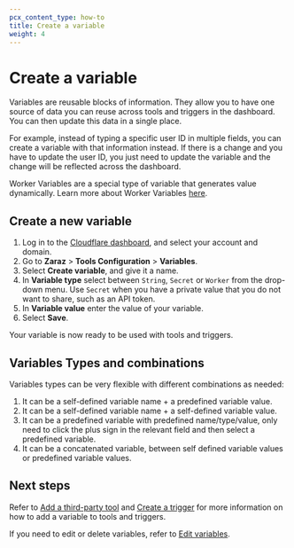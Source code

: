 ```yaml
---
pcx_content_type: how-to
title: Create a variable
weight: 4
---
```


# Create a variable

Variables are reusable blocks of information. They allow you to have one source of data you can reuse across tools and triggers in the dashboard. You can then update this data in a single place. 

For example, instead of typing a specific user ID in multiple fields, you can create a variable with that information instead. If there is a change and you have to update the user ID, you just need to update the variable and the change will be reflected across the dashboard.

Worker Variables are a special type of variable that generates value dynamically. Learn more about Worker Variables [here](/zaraz/advanced/worker-variables/).

## Create a new variable

1. Log in to the [Cloudflare dashboard](https://dash.cloudflare.com/login), and select your account and domain.
2. Go to **Zaraz** > **Tools Configuration** > **Variables**.
3. Select **Create variable**, and give it a name.
4. In **Variable type** select between `String`, `Secret` or `Worker` from the drop-down menu. Use `Secret` when you have a private value that you do not want to share, such as an API token.
5. In **Variable value** enter the value of your variable.
6. Select **Save**.

Your variable is now ready to be used with tools and triggers.

## Variables Types and combinations

Variables types can be very flexible with different combinations as needed:
1. It can be a self-defined variable name + a predefined variable value. 
2. It can be a self-defined variable name + a self-defined variable value.
3. It can be a predefined variable with predefined name/type/value, only need to click the plus sign in the relevant field and then select a predefined variable. 
4. It can be a concatenated variable, between self defined variable values or predefined variable values.
   
## Next steps

Refer to [Add a third-party tool](/zaraz/get-started/add-tool/) and [Create a trigger](/zaraz/get-started/create-trigger/) for more information on how to add a variable to tools and triggers.

If you need to edit or delete variables, refer to [Edit variables](/zaraz/get-started/edit-variables/).
